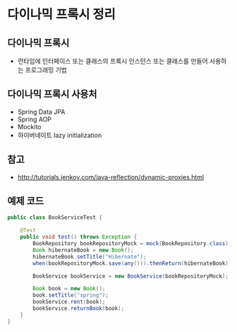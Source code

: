 # 다이나믹 프록시 정리

## 다이나믹 프록시

- 런타임에 인터페이스 또는 클래스의 프록시 인스턴스 또는 클래스를 만들어 사용하는 프로그래밍 기법

## 다이나믹 프록시 사용처

- Spring Data JPA
- Spring AOP
- Mockito
- 하이버네이트 lazy initialization

## 참고

- http://tutorials.jenkov.com/java-reflection/dynamic-proxies.html

## 예제 코드

```java
public class BookServiceTest {

    @Test
    public void test() throws Exception {
        BookRepository bookRepositoryMock = mock(BookRepository.class);
        Book hibernateBook = new Book();
        hibernateBook.setTitle("Hibernate");
        when(bookRepositoryMock.save(any())).thenReturn(hibernateBook);

        BookService bookService = new BookService(bookRepositoryMock);

        Book book = new Book();
        book.setTitle("spring");
        bookService.rent(book);
        bookService.returnBook(book);
    }
}
```
